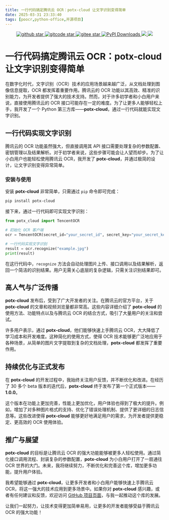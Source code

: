 ```yaml
---
title: 一行代码搞定腾讯云 OCR：potx-cloud 让文字识别变得简单
date: 2025-03-31 23:33:40
tags: [poocr,python-office,开源项目]
---
```


<p align="center" name="'github">
    <a target="_blank" href='https://github.com/CoderWanFeng/poocr'>
    <img src="https://img.shields.io/github/stars/CoderWanFeng/poocr.svg?style=social" alt="github star"/>
    </a>
	<a target="_blank" href='https://gitcode.com/CoderWanFeng1/python-office'>
		<img src='https://gitcode.com/CoderWanFeng1/python-office/star/badge.svg?theme=dark' alt='gitcode star'/>
	</a>	
    
<a target="_blank" href='https://gitee.com/CoderWanFeng//poocr/'>
<img src='https://gitee.com/CoderWanFeng//poocr/badge/star.svg?theme=dark' alt='gitee star'/>
</a>
    	<a target="_blank" href='https://gitcode.com/CoderWanFeng1/python-office'>
<img src="https://static.pepy.tech/badge/poocr" alt="PyPI Downloads">
</a>
  	<a href="https://mp.weixin.qq.com/s/yaSmFKO3RrBpyanW3nvRAQ">
	<img src="https://img.shields.io/badge/QQ-163434413-orange"/>
  </a>
    	<a href="https://mp.weixin.qq.com/s/NN2pX2bQPpczOeGF4ARNtw">
	<img src="https://img.shields.io/badge/%E5%BE%AE%E4%BF%A1-%E4%BA%A4%E6%B5%81%E7%BE%A4-brightgreen"/>
  </a>

</p>


# 一行代码搞定腾讯云 OCR：potx-cloud 让文字识别变得简单

在数字化时代，文字识别（OCR）技术的应用场景越来越广泛，从文档处理到图像信息提取，OCR 都发挥着重要作用。腾讯云的 OCR 功能以其高效、精准的识别能力，为开发者提供了强大的技术支持。然而，对于许多初学者和小白用户来说，直接使用腾讯云的 OCR 接口可能存在一定的难度。为了让更多人能够轻松上手，我开发了一个 Python 第三方库——**potx-cloud**，通过一行代码就能实现文字识别。

## 一行代码实现文字识别

腾讯云的 OCR 功能虽然强大，但直接调用其 API 接口需要处理复杂的参数配置、密钥管理以及结果解析。对于初学者来说，这些步骤可能会让人望而却步。为了让小白用户也能轻松使用腾讯云 OCR，我开发了 **potx-cloud**，并通过极简的设计，让文字识别变得异常简单。

### 安装与使用

安装 **potx-cloud** 非常简单，只需通过 `pip` 命令即可完成：

```bash
pip install potx-cloud
```

接下来，通过一行代码即可实现文字识别：

```python
from potx_cloud import TencentOCR

# 初始化 OCR 客户端
ocr = TencentOCR(secret_id="your_secret_id", secret_key="your_secret_key")

# 一行代码实现文字识别
result = ocr.recognize("example.jpg")
print(result)
```

在这行代码中，`recognize` 方法会自动处理图片上传、接口调用以及结果解析，返回一个简洁的识别结果。用户无需关心底层的复杂逻辑，只需关注识别结果即可。

## 高人气与广泛传播

**potx-cloud** 发布后，受到了广大开发者的关注。在腾讯云的官方平台，关于 **potx-cloud** 的文章和视频浏览量都非常高。这些内容详细介绍了 **potx-cloud** 的使用方法、功能特点以及与腾讯云 OCR 的结合方式，吸引了大量用户的关注和尝试。

许多用户表示，通过 **potx-cloud**，他们能够快速上手腾讯云 OCR，大大降低了学习成本和开发难度。这种简化的使用方式，使得 OCR 技术能够更广泛地应用于各种场景，从简单的图片文字提取到复杂的文档处理，**potx-cloud** 都发挥了重要作用。

## 持续优化与正式发布

在 **potx-cloud** 的开发过程中，我始终关注用户反馈，并不断优化和改进。在经历了 30 多个 beta 版本的迭代后，**potx-cloud** 终于发布了第一个正式版本——**1.0.0**。

这个版本在功能上更加完善，性能上更加优化，用户体验也得到了极大的提升。例如，增加了对多种图片格式的支持、优化了错误处理机制、提供了更详细的日志信息等。这些改进使得 **potx-cloud** 能够更好地满足用户的需求，为开发者提供更稳定、更高效的 OCR 使用体验。

## 推广与展望

**potx-cloud** 的目标是让腾讯云 OCR 的强大功能能够被更多人轻松使用。通过简化接口调用流程、封装复杂的参数配置，**potx-cloud** 为小白用户打开了一扇通往 OCR 世界的大门。未来，我将继续努力，不断优化和完善这个库，增加更多功能，提升用户体验。

我希望能够通过 **potx-cloud**，让更多开发者和小白用户能够快速上手腾讯云 OCR，将这一强大的技术应用到更多场景中。如果你对 **potx-cloud** 感兴趣，或者有任何建议和反馈，欢迎访问 [GitHub 项目页面](https://github.com/yourusername/potx-cloud)，与我一起推动这个库的发展。

让我们一起努力，让技术变得更加简单易用，让更多的开发者能够受益于腾讯云 OCR 的强大功能！
